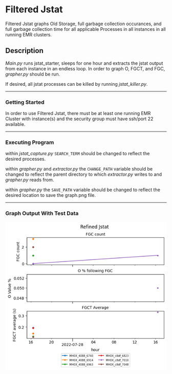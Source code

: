 # Filtered Jstat
Filtered Jstat graphs Old Storage, full garbage collection occurances, and full garbage collection time for all applicable Processes in all instances in all running EMR clusters. 

## Description
*Main.py* runs jstat_starter, sleeps for one hour and extracts the jstat output from each instance in an endless loop. In order to graph O, FGCT, and FGC, *grapher.py* should be run.

If desired, all jstat processes can be killed by running *jstat_killer.py*. 
___
### Getting Started 
In order to use Filtered Jstat, there must be at least one running EMR Cluster with instance(s) and the security group must have ssh/port 22 available.
___
### Executing Program
within *jstat_capture.py* `SEARCH_TERM` should be changed to reflect the desired processes. 

within *grapher.py* and *extractor.py* the `CHANGE_PATH` variable should be changed to reflect the parent directory to which *extractor.py* writes to and *grapher.py* reads from.

within *grapher.py* the `SAVE_PATH` variable should be changed to reflect the desired location to save the graph.png file.
___
### Graph Output With Test Data
![expected output](/graph/refined_jstat.png)
